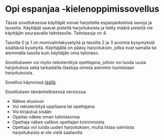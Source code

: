 # Opi espanjaa -kielenoppimissovellus

Tässä sovelluksessa käyttäjät voivat harjoitella espanjankielisiä sanoja ja lauseita. Käyttäjät saavat pisteitä harjoituksista ja tietty määrä pisteitä vie käyttäjän seuraavalle taitotasolle. Taitotasoja on 4.

Tasoilla 0 ja 1 on monivalintakyselyitä ja tasoilla 2 ja 3 avoimia kysymyksiä sisältäviä kyselyitä. Käyttäjällä on pääsy harjoituksiin, jotka ovat samalla tai alemmalla tasolla kuin käyttäjän oma taitotaso.

Sovellukseen voi myös rekisteröityä opettajana, jolloin voi luoda uusia harjoituksia sekä tarkastella tilastoja omista aiemmin luomistaan harjoituksista. 

Sovellus käynnissä [täällä](https://tsoha-language-learning.herokuapp.com/).

Sovelluksen tämänhetkisessä versiossa:
- Näkee etusivun
- Voi rekisteröityä oppilaana tai opettajana
- Voi kirjautua sisään
- Oppilas näkee oman taitotasonsa
- Opettaja näkee valikon opettajan toiminnoista
- Opettaja voi luoda uuden harjoituksen, mutta listaa valmiista harjoituksista ei ole vielä saatavilla
